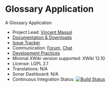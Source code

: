 # Glossary Application

A Glossary Application

* Project Lead: [Vincent Massol](https://www.xwiki.org/xwiki/bin/view/XWiki/VincentMassol)
* [Documentation & Downloads](https://extensions.xwiki.org/xwiki/bin/view/Extension/Glossary)
* [Issue Tracker](https://jira.xwiki.org/browse/GLOSSARY)
* Communication: [Forum](https://dev.xwiki.org/xwiki/bin/view/Community/Discuss), [Chat](https://dev.xwiki.org/xwiki/bin/view/Community/Chat)
* [Development Practices](https://dev.xwiki.org)
* Minimal XWiki version supported: XWiki 12.10
* License: LGPL 2.1
* Translations: N/A
* Sonar Dashboard: N/A
* Continuous Integration Status: [![Build Status](https://ci.xwiki.org/buildStatus/icon?job=XWiki%20Contrib/application-glossary/master)](https://ci.xwiki.org/view/Contrib/job/XWiki%20Contrib/job/application-glossary/job/master/)
